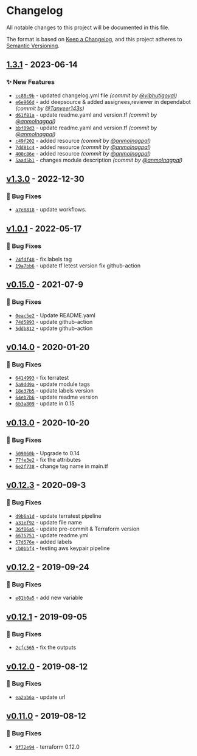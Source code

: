 # Changelog
All notable changes to this project will be documented in this file.

The format is based on [Keep a Changelog](https://keepachangelog.com/en/1.0.0/),
and this project adheres to [Semantic Versioning](https://semver.org/spec/v2.0.0.html).

## [1.3.1] - 2023-06-14
### :sparkles: New Features
- [`cc88c9b`](https://github.com/clouddrove/terraform-aws-keypair/commit/cc88c9b6977d39dfe9a8c9cce5b996b543ce7bd0) - updated changelog.yml file *(commit by [@vibhutigoyal](https://github.com/vibhutigoyal))*
- [`e6e966d`](https://github.com/clouddrove/terraform-aws-keypair/commit/e6e966d7bca024d3cebcb1704f7ce4f329f5b3a5) - add deepsource & added assignees,reviewer in dependabot *(commit by [@Tanveer143s](https://github.com/Tanveer143s))*
- [`d61f81a`](https://github.com/clouddrove/terraform-aws-keypair/commit/d61f81aa5582f63f711af5809f732df0f6c76672) - update readme.yaml and version.tf *(commit by [@anmolnagpal](https://github.com/anmolnagpal))*
- [`bbf09d3`](https://github.com/clouddrove/terraform-aws-keypair/commit/bbf09d3de8fd07f6e734a2532bdc654bfbaa9054) - update readme.yaml and version.tf *(commit by [@anmolnagpal](https://github.com/anmolnagpal))*
- [`c49f202`](https://github.com/clouddrove/terraform-aws-keypair/commit/c49f202762fbb57c902a7723e9763d0504c3290a) - added resource *(commit by [@anmolnagpal](https://github.com/anmolnagpal))*
- [`7dd81c4`](https://github.com/clouddrove/terraform-aws-keypair/commit/7dd81c4b74a0fcf1ad59472c9b72cbeeef698465) - added resource *(commit by [@anmolnagpal](https://github.com/anmolnagpal))*
- [`400c86e`](https://github.com/clouddrove/terraform-aws-keypair/commit/400c86e72915442a816e3c20dc4aad4dc1585cc5) - added resource *(commit by [@anmolnagpal](https://github.com/anmolnagpal))*
- [`5aad5b1`](https://github.com/clouddrove/terraform-aws-keypair/commit/5aad5b1afcde1f6502f3f0593ad97e13b3c627e9) - changes module description *(commit by [@anmolnagpal](https://github.com/anmolnagpal))*


## [v1.3.0] - 2022-12-30
### :bug: Bug Fixes
- [`a7e8818`](https://github.com/clouddrove/terraform-aws-keypair/commit/a7e8818d098b5da9c56f5a5fc38a01a938e38d6d) - update workflows.


## [v1.0.1] - 2022-05-17
### :bug: Bug Fixes
- [`74fdf48`](https://github.com/clouddrove/terraform-aws-keypair/commit/74fdf4815fab7969d9f75ad0529d2255504670e4) - fix labels tag
- [`19a7bb6`](https://github.com/clouddrove/terraform-aws-keypair/commit/19a7bb6dcd3dafe56dc879fbfe1136c597df3510) - update tf letest version fix github-action


## [v0.15.0] - 2021-07-9
### :bug: Bug Fixes
- [`0eac5e2`](https://github.com/clouddrove/terraform-aws-keypair/commit/0eac5e2c3e8635a323f7293ffec0241723d2146c) - Update README.yaml
- [`74d5893`](https://github.com/clouddrove/terraform-aws-keypair/commit/74d5893345a1b061a3e2ebc26d2ba538ee0bc9a3) - update github-action
- [`5ddb812`](https://github.com/clouddrove/terraform-aws-keypair/commit/5ddb812090e607c7490c173366cdd0795d2cc60b) - update github-action


## [v0.14.0] - 2020-01-20
### :bug: Bug Fixes
- [`6414993`](https://github.com/clouddrove/terraform-aws-keypair/commit/6414993a1c291036a049c61a6d554065312d5895) - fix terratest
- [`5a9dd9a`](https://github.com/clouddrove/terraform-aws-keypair/commit/5a9dd9ab46eef808f6befa08e367875b27d01e5c) - update module tags
- [`18e37b5`](https://github.com/clouddrove/terraform-aws-keypair/commit/18e37b53afea4f79636cf5fe278cd68cbfcbec3a) - update labels version
- [`64eb7b6`](https://github.com/clouddrove/terraform-aws-keypair/commit/64eb7b6242398781058249b86f5397c01458873e) - update readme version
- [`6b3a809`](https://github.com/clouddrove/terraform-aws-keypair/commit/6b3a80977abc36ebf1aac37681f522923bab259e) - update in 0.15


## [v0.13.0] - 2020-10-20
### :bug: Bug Fixes
- [`509060b`](https://github.com/clouddrove/terraform-aws-keypair/commit/509060b5a0c2044b0883326190e9fcf488b8f938) - Upgrade to 0.14
- [`77fe3e2`](https://github.com/clouddrove/terraform-aws-keypair/commit/77fe3e247f599a56431e249f73a7448f4231d57a) - fix the attributes
- [`6e2f738`](https://github.com/clouddrove/terraform-aws-keypair/commit/6e2f738345ae3c9a34c091125cf351904ccaff86) - change tag name in main.tf


## [v0.12.3] - 2020-09-3
### :bug: Bug Fixes
- [`d9b6a1d`](https://github.com/clouddrove/terraform-aws-keypair/commit/d9b6a1db249679e587ad58abab8af2732bcc4bb1) - update terratest pipeline
- [`a31ef92`](https://github.com/clouddrove/terraform-aws-keypair/commit/a31ef92db9ca832c5e238570283e9a1ca1f25151) - update file name
- [`36f86a5`](https://github.com/clouddrove/terraform-aws-keypair/commit/36f86a5b2aff00c7c9c416a95e2750ee9a105d77) - update pre-commit & Terraform version
- [`6675751`](https://github.com/clouddrove/terraform-aws-keypair/commit/66757511658ed58a0c08d28b75e098290dee19b6) - update readme.yml
- [`57d576e`](https://github.com/clouddrove/terraform-aws-keypair/commit/57d576ee76f4dc1fc018ca1045771a20b137b29f) - added labels
- [`cb0bbf4`](https://github.com/clouddrove/terraform-aws-keypair/commit/cb0bbf473006c130b3753cbe0ef455c5e5eef52a) - testing aws keypair pipeline


## [v0.12.2] - 2019-09-24
### :bug: Bug Fixes
- [`e81b0a5`](https://github.com/clouddrove/terraform-aws-keypair/commit/e81b0a57589196ab529d69c27adb4f44f88cbe8a) - add new variable


## [v0.12.1] - 2019-09-05
### :bug: Bug Fixes
- [`2cfc565`](https://github.com/clouddrove/terraform-aws-keypair/commit/2cfc5654436eddfdccdcb716ebb578eea63b4383) - fix the outputs


## [v0.12.0] - 2019-08-12
### :bug: Bug Fixes
- [`ea2ab6a`](https://github.com/clouddrove/terraform-aws-keypair/commit/ea2ab6a858155f9a34faa9954052a5fbd9e4bf45) - update url


## [v0.11.0] - 2019-08-12
### :bug: Bug Fixes
- [`9f72e94`](https://github.com/clouddrove/terraform-aws-keypair/commit/9f72e942562e04011fc81c33fca116debe46fc94) - terraform 0.12.0


[v0.11.0]: https://github.com/clouddrove/terraform-aws-keypair/compare/0.11.0...master
[v0.12.0]: https://github.com/clouddrove/terraform-aws-keypair/compare/0.11.0...0.12.0
[v0.12.1]: https://github.com/clouddrove/terraform-aws-keypair/compare/0.12.0...0.12.1
[v0.12.2]: https://github.com/clouddrove/terraform-aws-keypair/compare/0.12.1...0.12.2
[v0.12.3]: https://github.com/clouddrove/terraform-aws-keypair/compare/0.12.2...0.12.3
[v0.13.0]: https://github.com/clouddrove/terraform-aws-keypair/compare/0.12.3...0.13.0
[v0.14.0]: https://github.com/clouddrove/terraform-aws-keypair/compare/0.13.0...0.14.0
[v0.15.0]: https://github.com/clouddrove/terraform-aws-keypair/compare/0.14.0...0.15.0
[v1.0.1]: https://github.com/clouddrove/terraform-aws-keypair/compare/0.15.0...1.0.1
[v1.3.0]: https://github.com/clouddrove/terraform-aws-keypair/compare/1.0.1...1.3.0
[1.3.1]: https://github.com/clouddrove/terraform-aws-keypair/compare/1.3.0...1.3.1
